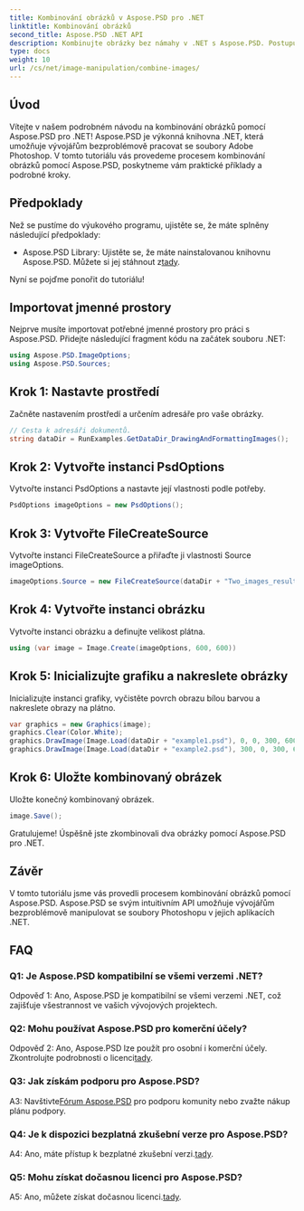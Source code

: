 ```yaml
---
title: Kombinování obrázků v Aspose.PSD pro .NET
linktitle: Kombinování obrázků
second_title: Aspose.PSD .NET API
description: Kombinujte obrázky bez námahy v .NET s Aspose.PSD. Postupujte podle našeho podrobného návodu pro bezproblémovou manipulaci s obrázky.
type: docs
weight: 10
url: /cs/net/image-manipulation/combine-images/
---
```

## Úvod

Vítejte v našem podrobném návodu na kombinování obrázků pomocí Aspose.PSD pro .NET! Aspose.PSD je výkonná knihovna .NET, která umožňuje vývojářům bezproblémově pracovat se soubory Adobe Photoshop. V tomto tutoriálu vás provedeme procesem kombinování obrázků pomocí Aspose.PSD, poskytneme vám praktické příklady a podrobné kroky.

## Předpoklady

Než se pustíme do výukového programu, ujistěte se, že máte splněny následující předpoklady:

-  Aspose.PSD Library: Ujistěte se, že máte nainstalovanou knihovnu Aspose.PSD. Můžete si jej stáhnout z[tady](https://releases.aspose.com/psd/net/).

Nyní se pojďme ponořit do tutoriálu!

## Importovat jmenné prostory

Nejprve musíte importovat potřebné jmenné prostory pro práci s Aspose.PSD. Přidejte následující fragment kódu na začátek souboru .NET:

```csharp
using Aspose.PSD.ImageOptions;
using Aspose.PSD.Sources;
```

## Krok 1: Nastavte prostředí

Začněte nastavením prostředí a určením adresáře pro vaše obrázky.

```csharp
// Cesta k adresáři dokumentů.
string dataDir = RunExamples.GetDataDir_DrawingAndFormattingImages();
```

## Krok 2: Vytvořte instanci PsdOptions

Vytvořte instanci PsdOptions a nastavte její vlastnosti podle potřeby.

```csharp
PsdOptions imageOptions = new PsdOptions();
```

## Krok 3: Vytvořte FileCreateSource

Vytvořte instanci FileCreateSource a přiřaďte ji vlastnosti Source imageOptions.

```csharp
imageOptions.Source = new FileCreateSource(dataDir + "Two_images_result_out.psd", false);
```

## Krok 4: Vytvořte instanci obrázku

Vytvořte instanci obrázku a definujte velikost plátna.

```csharp
using (var image = Image.Create(imageOptions, 600, 600))
```

## Krok 5: Inicializujte grafiku a nakreslete obrázky

Inicializujte instanci grafiky, vyčistěte povrch obrazu bílou barvou a nakreslete obrazy na plátno.

```csharp
var graphics = new Graphics(image);
graphics.Clear(Color.White);
graphics.DrawImage(Image.Load(dataDir + "example1.psd"), 0, 0, 300, 600);
graphics.DrawImage(Image.Load(dataDir + "example2.psd"), 300, 0, 300, 600);
```

## Krok 6: Uložte kombinovaný obrázek

Uložte konečný kombinovaný obrázek.

```csharp
image.Save();
```

Gratulujeme! Úspěšně jste zkombinovali dva obrázky pomocí Aspose.PSD pro .NET.

## Závěr

V tomto tutoriálu jsme vás provedli procesem kombinování obrázků pomocí Aspose.PSD. Aspose.PSD se svým intuitivním API umožňuje vývojářům bezproblémově manipulovat se soubory Photoshopu v jejich aplikacích .NET.

## FAQ

### Q1: Je Aspose.PSD kompatibilní se všemi verzemi .NET?

Odpověď 1: Ano, Aspose.PSD je kompatibilní se všemi verzemi .NET, což zajišťuje všestrannost ve vašich vývojových projektech.

### Q2: Mohu používat Aspose.PSD pro komerční účely?

Odpověď 2: Ano, Aspose.PSD lze použít pro osobní i komerční účely. Zkontrolujte podrobnosti o licenci[tady](https://purchase.aspose.com/buy).

### Q3: Jak získám podporu pro Aspose.PSD?

 A3: Navštivte[Fórum Aspose.PSD](https://forum.aspose.com/c/psd/34) pro podporu komunity nebo zvažte nákup plánu podpory.

### Q4: Je k dispozici bezplatná zkušební verze pro Aspose.PSD?

 A4: Ano, máte přístup k bezplatné zkušební verzi.[tady](https://releases.aspose.com/).

### Q5: Mohu získat dočasnou licenci pro Aspose.PSD?

A5: Ano, můžete získat dočasnou licenci.[tady](https://purchase.aspose.com/temporary-license/).